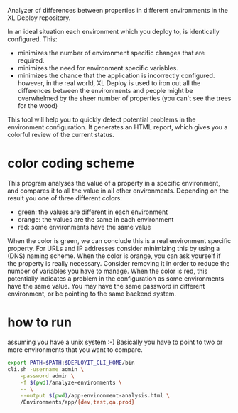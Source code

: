Analyzer of differences between properties in different environments in the XL Deploy repository.

In an ideal situation each environment which you deploy to, is identically configured. This:
- minimizes the number of environment specific changes that are required.
- minimizes the need for environment specific variables.
- minimizes the chance that the application is incorrectly configured.
however, in the real world, XL Deploy is used to iron out all the differences between the environments and people might be overwhelmed by the sheer number of properties
 (you can't see the trees for the wood)

This tool will help you to quickly detect potential problems in the environment configuration. It generates an HTML report,
which gives you a colorful review of the current status.  

color coding scheme
===================
This program analyses the value of a property in a specific environment, and compares it to all the value in all other environments. Depending on the result
you one of three different colors:
- green: the values are different in each environment
- orange: the values are the same in each environment
- red: some environments have the same value 

When the color is green, we can conclude this is a real environment specific property. For URLs and IP addresses consider minimizing this by using a (DNS) naming scheme.
When the color is orange, you can ask yourself if the property is really necessary. Consider removing it in order to reduce the number of variables you have to manage.
When the color is red, this potentially indicates a problem in the configuration as some environments have the same value. You may have the same password in different environment, or be pointing to the same backend system.

how to run
==========
assuming you have a unix system :-) Basically you have to point to two or more environments that you want to compare.

``` bash
export PATH=$PATH:$DEPLOYIT_CLI_HOME/bin
cli.sh -username admin \
	-password admin \
	-f $(pwd)/analyze-environments \
	-- \
	--output $(pwd)/app-environment-analysis.html \
	/Environments/app/{dev,test,qa,prod}
```
